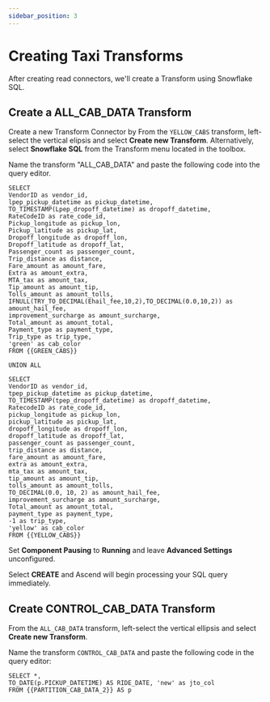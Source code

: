 ```yaml
---
sidebar_position: 3
---
```


# Creating Taxi Transforms
After creating read connectors, we'll create a Transform using Snowflake SQL. 

## Create a ALL_CAB_DATA Transform
Create a new Transform Connector by From the `YELLOW_CABS` transform, left-select the vertical elipsis and select **Create new Transform**. Alternatively, select **Snowflake SQL** from the Transform menu located in the toolbox.

Name the transform "ALL_CAB_DATA" and paste the following code into the query editor.

```
SELECT
VendorID as vendor_id,
lpep_pickup_datetime as pickup_datetime,
TO_TIMESTAMP(Lpep_dropoff_datetime) as dropoff_datetime,
RateCodeID as rate_code_id,
Pickup_longitude as pickup_lon,
Pickup_latitude as pickup_lat,
Dropoff_longitude as dropoff_lon,
Dropoff_latitude as dropoff_lat,
Passenger_count as passenger_count,
Trip_distance as distance,
Fare_amount as amount_fare,
Extra as amount_extra,
MTA_tax as amount_tax,
Tip_amount as amount_tip,
Tolls_amount as amount_tolls,
IFNULL(TRY_TO_DECIMAL(Ehail_fee,10,2),TO_DECIMAL(0.0,10,2)) as amount_hail_fee,
improvement_surcharge as amount_surcharge,
Total_amount as amount_total,
Payment_type as payment_type,
Trip_type as trip_type,
'green' as cab_color
FROM {{GREEN_CABS}}

UNION ALL

SELECT
VendorID as vendor_id,
tpep_pickup_datetime as pickup_datetime,
TO_TIMESTAMP(tpep_dropoff_datetime) as dropoff_datetime,
RatecodeID as rate_code_id,
pickup_longitude as pickup_lon,
pickup_latitude as pickup_lat,
dropoff_longitude as dropoff_lon,
dropoff_latitude as dropoff_lat,
passenger_count as passenger_count,
trip_distance as distance,
fare_amount as amount_fare,
extra as amount_extra,
mta_tax as amount_tax,
tip_amount as amount_tip,
tolls_amount as amount_tolls,
TO_DECIMAL(0.0, 10, 2) as amount_hail_fee,
improvement_surcharge as amount_surcharge,
Total_amount as amount_total,
payment_type as payment_type,
-1 as trip_type,
'yellow' as cab_color
FROM {{YELLOW_CABS}}
```

Set **Component Pausing** to **Running** and leave **Advanced Settings** unconfigured.

Select **CREATE** and Ascend will begin processing your SQL query immediately. 

## Create CONTROL_CAB_DATA Transform
From the `ALL_CAB_DATA` transform, left-select the vertical ellipsis and select **Create new Transform**. 

Name the transform `CONTROL_CAB_DATA` and paste the following code in the query editor:

```
SELECT *,
TO_DATE(p.PICKUP_DATETIME) AS RIDE_DATE, 'new' as jto_col
FROM {{PARTITION_CAB_DATA_2}} AS p
```
